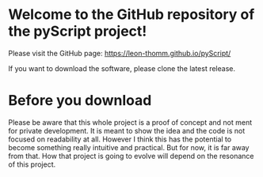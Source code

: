 # Welcome to the GitHub repository of the pyScript project!

Please visit the GitHub page: https://leon-thomm.github.io/pyScript/

If you want to download the software, please clone the latest release.

# Before you download

<aside class="warning">
Please be aware that this whole project is a proof of concept and not ment for private development. It is meant to show the idea and the code is not focused on readability at all. However I think this has the potential to become something really intuitive and practical. But for now, it is far away from that. How that project is going to evolve will depend on the resonance of this project.
</aside>
